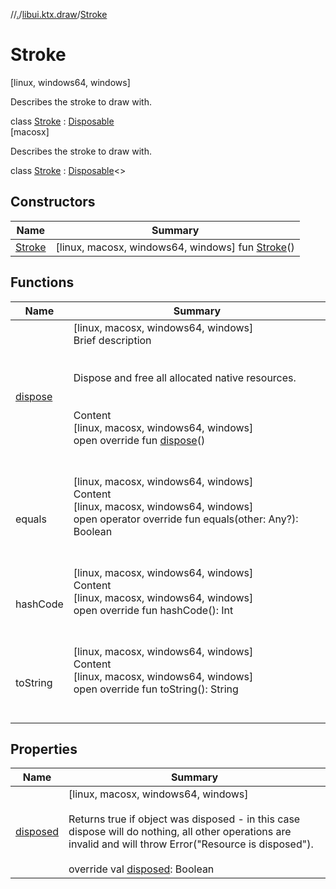 //[.](../../index.md)/[libui.ktx.draw](../index.md)/[Stroke](index.md)



# Stroke  
 [linux, windows64, windows] 

Describes the stroke to draw with.

  
  
class [Stroke](index.md) : [Disposable](../../libui.ktx/-disposable/index.md)<uiDrawStrokeParams>    
 [macosx] 

Describes the stroke to draw with.

  
  
class [Stroke](index.md) : [Disposable](../../libui.ktx/-disposable/index.md)<<ERROR CLASS>>    


## Constructors  
  
|  Name|  Summary| 
|---|---|
| [Stroke](-stroke.md)|  [linux, macosx, windows64, windows] fun [Stroke](-stroke.md)()   <br>


## Functions  
  
|  Name|  Summary| 
|---|---|
| [dispose](../../libui.ktx/-disposable/dispose.md)| [linux, macosx, windows64, windows]  <br>Brief description  <br><br><br>Dispose and free all allocated native resources.<br><br>  <br>Content  <br>[linux, macosx, windows64, windows]  <br>open override fun [dispose](../../libui.ktx/-disposable/dispose.md)()  <br><br><br>
| equals| [linux, macosx, windows64, windows]  <br>Content  <br>[linux, macosx, windows64, windows]  <br>open operator override fun equals(other: Any?): Boolean  <br><br><br>
| hashCode| [linux, macosx, windows64, windows]  <br>Content  <br>[linux, macosx, windows64, windows]  <br>open override fun hashCode(): Int  <br><br><br>
| toString| [linux, macosx, windows64, windows]  <br>Content  <br>[linux, macosx, windows64, windows]  <br>open override fun toString(): String  <br><br><br>


## Properties  
  
|  Name|  Summary| 
|---|---|
| [disposed](index.md#libui.ktx.draw/Stroke/disposed/#/PointingToDeclaration/)|  [linux, macosx, windows64, windows] <br><br>Returns true if object was disposed - in this case dispose will do nothing, all other operations are invalid and will throw Error("Resource is disposed").<br><br>override val [disposed](index.md#libui.ktx.draw/Stroke/disposed/#/PointingToDeclaration/): Boolean   <br>

